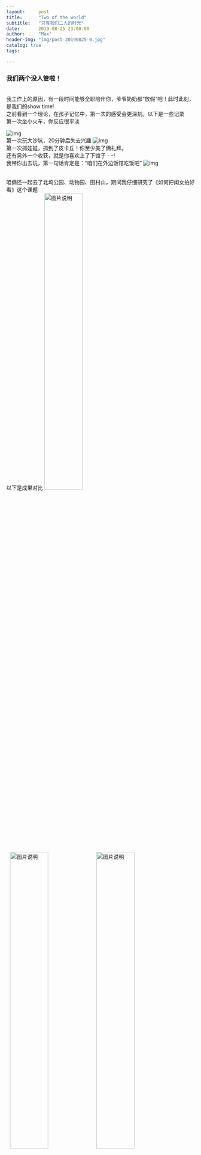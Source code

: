 ```yaml
---
layout:     post
title:      "Two of the world"
subtitle:   "只有我们二人的时光"
date:       2019-08-25 23:00:00
author:     "Max"
header-img: "img/post-20190825-0.jpg"
catalog: true
tags:

---
```


> 

<h3>我们两个没人管啦！</h3> 
<br>我工作上的原因，有一段时间能够全职陪伴你，爷爷奶奶都“放假”吧！此时此刻，是我们的show time!
<br>之前看到一个理论，在孩子记忆中，第一次的感受会更深刻。以下是一些记录
<br>第一次坐小火车，你反应很平淡

![img](/img/post-20190825-1.jpg)
<br>第一次玩大沙坑，20分钟后失去兴趣
![img](/img/post-20190825-2.jpg)
<br>第一次抓娃娃，抓到了皮卡丘！你至少美了俩礼拜。
<br>还有另外一个收获，就是你喜欢上了下馆子 - -! 
<br>我带你出去玩，第一句话肯定是：“咱们在外边饭馆吃饭吧”
![img](/img/post-20190825-3.jpg)

<br>咱俩还一起去了北坞公园、动物园、田村山，期间我仔细研究了《如何把闺女拍好看》这个课题
<br>以下是成果对比
<img src="/img/post-20190825-4.jpg"  alt="图片说明" width="45%" style="display: inline-block;" ><img src="/img/post-20190825-5.jpg"  alt="图片说明" width="45%" style="display: inline-block; margin-left: 10px;"> 
<img src="/img/post-20190825-6.jpg"  alt="图片说明" width="45%" style="display: inline-block;" ><img src="/img/post-20190825-7.jpg"  alt="图片说明" width="45%" style="display: inline-block; margin-left: 10px;"> 

<br>独自带你担心忙不过来的问题，从未出现
<br>我做饭时，你自己在客厅看书，从不吵闹~
<br>我喂你吃饭时，你劝我也吃，你自己已经长大了，可以自己吃~
<br>洗澡洗屁时，只能爸爸来，因为只喜欢爸爸~
<br>总之，咱俩独自在一起，唯有快乐二字能够形容。哈哈，现在只有晚上困了时候，才找妈妈了~
![img](/img/post-20190825-8.jpg)





